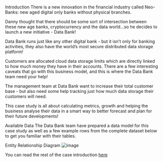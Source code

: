 Introduction
There is a new innovation in the financial industry called Neo-Banks: new aged digital only banks without physical branches.

Danny thought that there should be some sort of intersection between these new age banks, cryptocurrency and the data world…so he decides to launch a new initiative - Data Bank!

Data Bank runs just like any other digital bank - but it isn’t only for banking activities, they also have the world’s most secure distributed data storage platform!

Customers are allocated cloud data storage limits which are directly linked to how much money they have in their accounts. There are a few interesting caveats that go with this business model, and this is where the Data Bank team need your help!

The management team at Data Bank want to increase their total customer base - but also need some help tracking just how much data storage their customers will need.

This case study is all about calculating metrics, growth and helping the business analyse their data in a smart way to better forecast and plan for their future developments!

Available Data
The Data Bank team have prepared a data model for this case study as well as a few example rows from the complete dataset below to get you familiar with their tables.

Entity Relationship Diagram
![image](https://github.com/Mubarakbabs/SQL-Data-With-Danny-8-week-SQL-Challenge/assets/71897261/17725c56-2d7a-4896-a8bd-0b1b43a81b0d)

You can read the rest of the case introduction [here](https://8weeksqlchallenge.com/case-study-4/)
